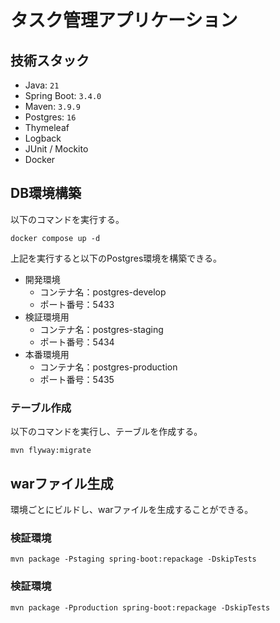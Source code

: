 # タスク管理アプリケーション

## 技術スタック

- Java: `21`
- Spring Boot: `3.4.0`
- Maven: `3.9.9`
- Postgres: `16`
- Thymeleaf
- Logback
- JUnit / Mockito
- Docker

## DB環境構築
以下のコマンドを実行する。
```
docker compose up -d
```

上記を実行すると以下のPostgres環境を構築できる。

- 開発環境
    - コンテナ名：postgres-develop
    - ポート番号：5433
- 検証環境用
    - コンテナ名：postgres-staging
    - ポート番号：5434
- 本番環境用
    - コンテナ名：postgres-production
    - ポート番号：5435
 
### テーブル作成
以下のコマンドを実行し、テーブルを作成する。
```
mvn flyway:migrate
```
 
## warファイル生成
環境ごとにビルドし、warファイルを生成することができる。

### 検証環境
```
mvn package -Pstaging spring-boot:repackage -DskipTests
```

### 検証環境
```
mvn package -Pproduction spring-boot:repackage -DskipTests
```
